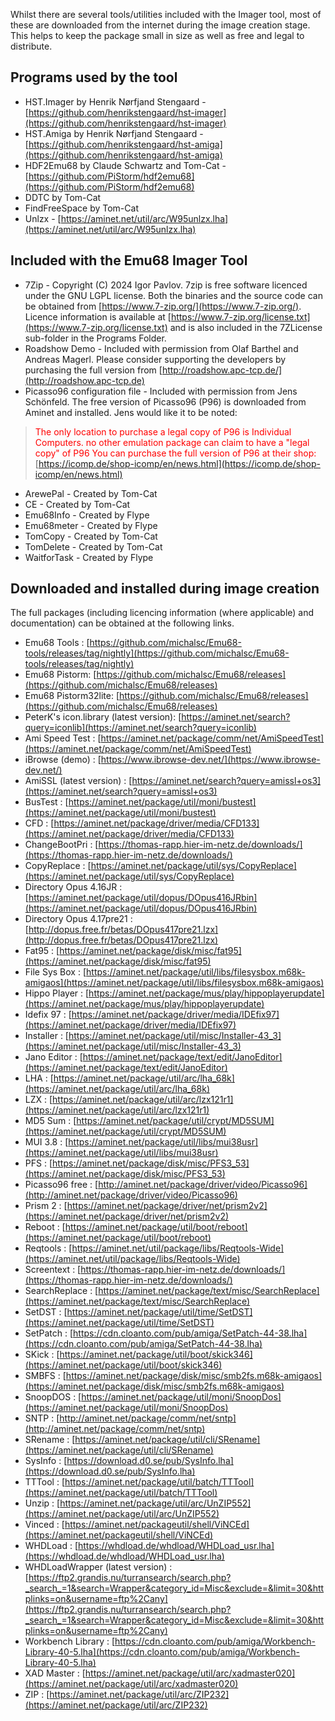 Whilst there are several tools/utilities included with the Imager tool, most of these are downloaded from the internet during the image creation stage. 
This helps to keep the package small in size as well as free and legal to distribute. 

## Programs used by the tool

- HST.Imager by Henrik Nørfjand Stengaard - [https://github.com/henrikstengaard/hst-imager](https://github.com/henrikstengaard/hst-imager)
- HST.Amiga by Henrik Nørfjand Stengaard - [https://github.com/henrikstengaard/hst-amiga](https://github.com/henrikstengaard/hst-amiga)
- HDF2Emu68 by Claude Schwartz and Tom-Cat - [https://github.com/PiStorm/hdf2emu68](https://github.com/PiStorm/hdf2emu68)
- DDTC by Tom-Cat 
- FindFreeSpace by Tom-Cat
- Unlzx - [https://aminet.net/util/arc/W95unlzx.lha](https://aminet.net/util/arc/W95unlzx.lha)

  
## Included with the Emu68 Imager Tool

- 7Zip - Copyright (C) 2024 Igor Pavlov. 7zip is free software licenced under the GNU LGPL license. Both the binaries and the source code can be obtained from [https://www.7-zip.org/](https://www.7-zip.org/). Licence information is available at [https://www.7-zip.org/license.txt](https://www.7-zip.org/license.txt) and is also included in the 7ZLicense sub-folder in the Programs Folder. 
- Roadshow Demo - Included with permission from Olaf Barthel and Andreas Magerl. Please consider supporting the developers by purchasing the full version from [http://roadshow.apc-tcp.de/](http://roadshow.apc-tcp.de)
- Picasso96 configuration file - Included with permission from Jens Schönfeld. The free version of Picasso96 (P96) is downloaded from Aminet and installed.
  Jens would like it to be noted:
> <font color="red">The only location to purchase a legal copy of P96 is Individual Computers.
> no other emulation package can claim to have a "legal copy" of P96
You can purchase the full version of P96 at their shop:</font> [https://icomp.de/shop-icomp/en/news.html](https://icomp.de/shop-icomp/en/news.html)
- ArewePal - Created by Tom-Cat
- CE - Created by Tom-Cat
- Emu68Info - Created by Flype
- Emu68meter - Created by Flype
- TomCopy - Created by Tom-Cat
- TomDelete - Created by Tom-Cat
- WaitforTask - Created by Flype


## Downloaded and installed during image creation

The full packages (including licencing information (where applicable) and documentation) can be obtained at the following links. 

- Emu68 Tools : [https://github.com/michalsc/Emu68-tools/releases/tag/nightly](https://github.com/michalsc/Emu68-tools/releases/tag/nightly)
- Emu68 Pistorm: [https://github.com/michalsc/Emu68/releases](https://github.com/michalsc/Emu68/releases)
- Emu68 Pistorm32lite: [https://github.com/michalsc/Emu68/releases](https://github.com/michalsc/Emu68/releases)
- PeterK's icon.library (latest version): [https://aminet.net/search?query=iconlib](https://aminet.net/search?query=iconlib)
- Ami Speed Test : [https://aminet.net/package/comm/net/AmiSpeedTest](https://aminet.net/package/comm/net/AmiSpeedTest)
- iBrowse (demo) : [https://www.ibrowse-dev.net/](https://www.ibrowse-dev.net/)
- AmiSSL (latest version) : [https://aminet.net/search?query=amissl+os3](https://aminet.net/search?query=amissl+os3)
- BusTest : [https://aminet.net/package/util/moni/bustest](https://aminet.net/package/util/moni/bustest)
- CFD : [https://aminet.net/package/driver/media/CFD133](https://aminet.net/package/driver/media/CFD133)
- ChangeBootPri : [https://thomas-rapp.hier-im-netz.de/downloads/](https://thomas-rapp.hier-im-netz.de/downloads/)
- CopyReplace : [https://aminet.net/package/util/sys/CopyReplace](https://aminet.net/package/util/sys/CopyReplace)
- Directory Opus 4.16JR : [https://aminet.net/package/util/dopus/DOpus416JRbin](https://aminet.net/package/util/dopus/DOpus416JRbin)
- Directory Opus 4.17pre21 : [http://dopus.free.fr/betas/DOpus417pre21.lzx](http://dopus.free.fr/betas/DOpus417pre21.lzx)
- Fat95 : [https://aminet.net/package/disk/misc/fat95](https://aminet.net/package/disk/misc/fat95)
- File Sys Box : [https://aminet.net/package/util/libs/filesysbox.m68k-amigaos](https://aminet.net/package/util/libs/filesysbox.m68k-amigaos)
- Hippo Player : [https://aminet.net/package/mus/play/hippoplayerupdate](https://aminet.net/package/mus/play/hippoplayerupdate)
- Idefix 97 : [https://aminet.net/package/driver/media/IDEfix97](https://aminet.net/package/driver/media/IDEfix97)
- Installer : [https://aminet.net/package/util/misc/Installer-43_3](https://aminet.net/package/util/misc/Installer-43_3)
- Jano Editor : [https://aminet.net/package/text/edit/JanoEditor](https://aminet.net/package/text/edit/JanoEditor)
- LHA : [https://aminet.net/package/util/arc/lha_68k](https://aminet.net/package/util/arc/lha_68k)
- LZX : [https://aminet.net/package/util/arc/lzx121r1](https://aminet.net/package/util/arc/lzx121r1)
- MD5 Sum : [https://aminet.net/package/util/crypt/MD5SUM](https://aminet.net/package/util/crypt/MD5SUM)
- MUI 3.8 : [https://aminet.net/package/util/libs/mui38usr](https://aminet.net/package/util/libs/mui38usr)
- PFS : [https://aminet.net/package/disk/misc/PFS3_53](https://aminet.net/package/disk/misc/PFS3_53)
- Picasso96 free : [http://aminet.net/package/driver/video/Picasso96](http://aminet.net/package/driver/video/Picasso96)
- Prism 2 : [https://aminet.net/package/driver/net/prism2v2](https://aminet.net/package/driver/net/prism2v2)
- Reboot : [https://aminet.net/package/util/boot/reboot](https://aminet.net/package/util/boot/reboot)
- Reqtools : [https://aminet.net/util/package/libs/Reqtools-Wide](https://aminet.net/util/package/libs/Reqtools-Wide)
- Screentext : [https://thomas-rapp.hier-im-netz.de/downloads/](https://thomas-rapp.hier-im-netz.de/downloads/)
- SearchReplace : [https://aminet.net/package/text/misc/SearchReplace](https://aminet.net/package/text/misc/SearchReplace)
- SetDST : [https://aminet.net/package/util/time/SetDST](https://aminet.net/package/util/time/SetDST)
- SetPatch : [https://cdn.cloanto.com/pub/amiga/SetPatch-44-38.lha](https://cdn.cloanto.com/pub/amiga/SetPatch-44-38.lha)
- SKick : [https://aminet.net/package/util/boot/skick346](https://aminet.net/package/util/boot/skick346)
- SMBFS : [https://aminet.net/package/disk/misc/smb2fs.m68k-amigaos](https://aminet.net/package/disk/misc/smb2fs.m68k-amigaos)
- SnoopDOS : [https://aminet.net/package/util/moni/SnoopDos](https://aminet.net/package/util/moni/SnoopDos)
- SNTP : [http://aminet.net/package/comm/net/sntp](http://aminet.net/package/comm/net/sntp)
- SRename : [https://aminet.net/package/util/cli/SRename](https://aminet.net/package/util/cli/SRename)
- SysInfo : [https://download.d0.se/pub/SysInfo.lha](https://download.d0.se/pub/SysInfo.lha)
- TTTool : [https://aminet.net/package/util/batch/TTTool](https://aminet.net/package/util/batch/TTTool)
- Unzip : [https://aminet.net/package/util/arc/UnZIP552](https://aminet.net/package/util/arc/UnZIP552)
- Vinced : [https://aminet.net/packageutil/shell/ViNCEd](https://aminet.net/packageutil/shell/ViNCEd)
- WHDLoad : [https://whdload.de/whdload/WHDLoad_usr.lha](https://whdload.de/whdload/WHDLoad_usr.lha)
- WHDLoadWrapper (latest version) : [https://ftp2.grandis.nu/turransearch/search.php?_search_=1&search=Wrapper&category_id=Misc&exclude=&limit=30&httplinks=on&username=ftp%2Cany](https://ftp2.grandis.nu/turransearch/search.php?_search_=1&search=Wrapper&category_id=Misc&exclude=&limit=30&httplinks=on&username=ftp%2Cany)
- Workbench Library : [https://cdn.cloanto.com/pub/amiga/Workbench-Library-40-5.lha](https://cdn.cloanto.com/pub/amiga/Workbench-Library-40-5.lha)
- XAD Master : [https://aminet.net/package/util/arc/xadmaster020](https://aminet.net/package/util/arc/xadmaster020)
- ZIP : [https://aminet.net/package/util/arc/ZIP232](https://aminet.net/package/util/arc/ZIP232)
